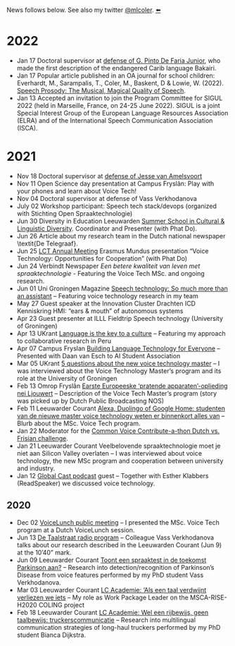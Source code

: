 News follows below. See also my twitter [@mlcoler](https://twitter.com/mlcoler).
[⬅️](https://mattcoler.github.io/)

# 2022
- Jan 17  Doctoral supervisor at [defense of G. Pinto De Faria Junior](https://vu.nl/nl/agenda/2022/promotie-g-pinto-de-faria-junior), who made the first description of the endangered Carib language Bakairi. 
- Jan 17 Popular article published in an OA journal for school children: Everhardt, M., Sarampalis, T., Coler, M., Baskent, D & Lowie, W. (2022). [Speech Prosody: The Musical, Magical Quality of Speech](https://kids.frontiersin.org/articles/10.3389/frym.2021.698575).
- Jan 13 Accepted an invitation to join the Program Committee for SIGUL 2022 (held in Marseille, France, on 24-25 June 2022). SIGUL is a joint Special Interest Group of the European Language Resources Association (ELRA) and of the International Speech Communication Association (ISCA).

# 2021
- Nov 18 Doctoral supervisor at [defense of Jesse van Amelsvoort](https://www.oslit.nl/jesse-van-amelsvoort-minorities-migration-mediation-expressing-sense-of-belonging-in-multilingual-europe/)
- Nov 11 Open Science day presentation at Campus Fryslân: Play with your phones and learn about Voice Tech!
- Nov 04 Doctoral supervisor at defense of Vass Verkhodanova
- July 02 Workshop participant: Speech tech stack/devops (organized with Stichting Open Spraaktechnologie)
- Jun 30 Diversity in Education Leeuwarden [Summer School in Cultural \& Linguistic Diversity](https://www.rug.nl/education/summer-winter-schools/cultural-linguistic-diversity/diversity-in-education-final-programme2021.pdf). Coordinator and Presenter (with Phat Do).
- Jun 26 Article about my research team in the Dutch national newspaper \textit{De Telegraaf}.
- Jun 25 [LCT Annual Meeting](https://lct-master.org/contents_2014/annualMeeting2021.php}) Erasmus Mundus presentation “Voice Technology: Opportunities for Cooperation” (with Phat Do)
- Jun 24 Verbindt Newspaper _Een betere kwaliteit van leven met spraaktechnologie_ - Featuring the Voice Tech MSc.  and ongoing research.
- Jun 01 Uni Groningen Magazine [Speech technology: So much more than an assistant](https://www.google.com/url?q=https%3A%2F%2Fwww.rug.nl%2Fnews%2F2021%2F06%2Fspraaktechnologie-zoveel-meer-dan-een-voice-assistant&sa=D&sntz=1&usg=AFQjCNHwKsQykLK5oyrsYYQUABc-n5zEQg) – Featuring voice technology research in my team
- May 27 Guest speaker at the Innovation Cluster Drachten ICD Kenniskring HMI: “ears \& mouth” of autonomous systems
- Apr 23 Guest presenter at ILLL Fieldtrip Speech technology (University of Groningen)
- Apr 13 UKrant [Language is the key to a culture](https://ukrant.nl/magazine/language-is-the-key-to-a-culture/?lang=en) – Featuring my approach to collaborative research in Peru
- Apr 07 Campus Fryslan [Building Language Technology for Everyone](https://m.facebook.com/events/online/event-building-language-technology-for-everyone/181682710288847/) – Presented with Daan van Esch to AI Student Association
- Mar 05 UKrant [5 questions about the new voice technology master](https://ukrant.nl/there-are-tons-of-social-challenges-that-voice-technology-can-tackle/?lang=en) – I was interviewed about the Voice Technology Master’s program and its role at the University of Groningen
- Feb 13 Omrop Fryslân [Earste Europeeske ‘pratende apparaten’-oplieding nei Ljouwert](https://nos.nl/regio/friesland/artikel/98299-eerste-europese-pratende-apparaten-opleiding-naar-leeuwarden) – Description of the Voice Tech Master’s program (story was picked up by Dutch Public Broadcasting NOS)
- Feb 11 Leeuwarder Courant [Alexa, Duolingo of Google Home: studenten van de nieuwe master voice technology weten er binnenkort alles van](https://lc.nl/friesland/leeuwarden/Alexa-Duolingo-of-Google-Home-studenten-van-de-nieuwe-master-voice-technology-weten-er-binnenkort-alles-van-26498916.html) – Blurb about the MSc. Voice Tech program.
- Jan 22 Moderator for the [Common Voice Contribute-a-thon Dutch vs. Frisian challenge](https://foundation.mozilla.org/de/blog/8-day-dutch-and-frisian-common-voice-contribute-thon/).
- Jan 21 Leeuwarder Courant Veelbelovende spraaktechnologie moet je niet aan Silicon Valley overlaten – I was interviewed about voice technology, the new MSc program and cooperation between university and industry.
- Jan 12 [Global Cast podcast](https://podcasts.apple.com/us/podcast/campus-frysl%C3%A2n-globalcast/id1518619438?uo=4) guest – Together with Esther Klabbers (ReadSpeaker) we discussed voice technology.


## 2020
- Dec 02 [VoiceLunch public meeting](https://twitter.com/Dutchcowboy/status/1333688935902556161?s=20) – I presented the  MSc. Voice Tech program at a Dutch VoiceLunch session.
- Jun 13 [De Taalstraat radio program](https://www.nporadio1.nl/fragmenten/de-taalstaat/49dab5f5-fcc4-49cc-80d2-e48e95f559e1/2020-06-13-het-taalloket-doe-je-een-mondkapje-om-aan-of-op) – Colleague Vass Verkhodanova talks about our research described in the Leeuwarden Courant (Jun 9) at the 10’40” mark.
- Jun 09 Leeuwarder Courant [Toont een spraaktest in de toekomst Parkinson aan?](https://lc.nl/friesland/Toont-een-spraaktest-in-de-toekomst-Parkinson-aan-25737812.html) – Research into detection/recognition of Parkinson’s Disease from voice features performed by my PhD student Vass Verkhodanova.
- Mar 03 Leeuwarder Courant [LC Academie: ‘Als een taal verdwijnt verliezen we iets](https://lc.nl/friesland/LC-Academie-Als-een-taal-verdwijnt-verliezen-we-iets-25413607.html) – My role as Work Package Leader on the MSCA-RISE-H2020 COLING project
- Feb 18 Leeuwarder Courant  [LC Academie: Wel een rijbewijs, geen taalbewijs: truckerscommunicatie](https://lc.nl/friesland/LC-Academie-Wel-een-rijbewijs-geen-taalbewijs-truckerscommunicatie-25364088.html) – Research into multilingual communication strategies of long-haul truckers performed by my PhD student Bianca Dijkstra.
